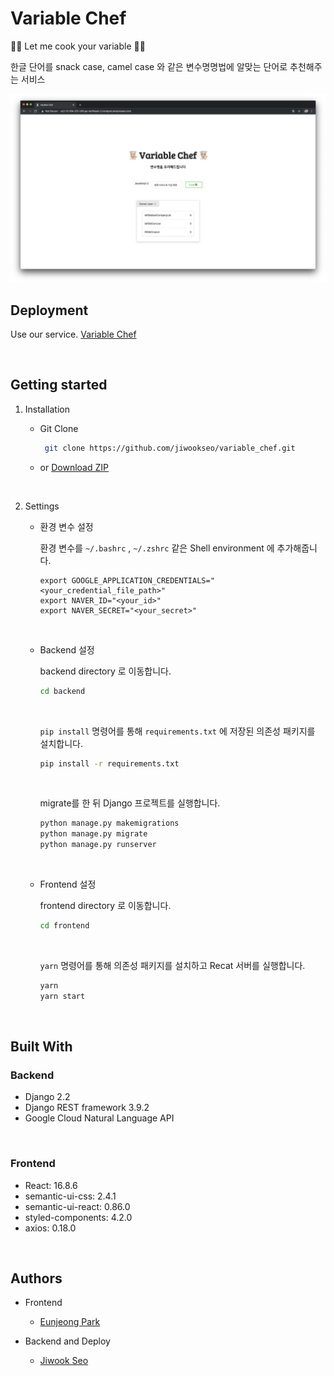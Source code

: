 # Variable Chef

👨‍🍳 Let me cook your variable 👩‍🍳

한글 단어를 snack case, camel case 와 같은 변수명명법에 알맞는 단어로 추천해주는 서비스

![main image](assets/image/main.png)

## Deployment

Use our service. [Variable Chef](http://ec2-15-164-231-243.ap-northeast-2.compute.amazonaws.com)

&nbsp;

## Getting started

1. Installation

   - Git Clone

       ```bash
        git clone https://github.com/jiwookseo/variable_chef.git
       ```

   - or [Download ZIP](https://github.com/jiwookseo/variable_chef/archive/master.zip)

   &nbsp;
   
2. Settings

   *  환경 변수 설정
   
        환경 변수를 `~/.bashrc` ,  `~/.zshrc` 같은 Shell environment 에 추가해줍니다.
        
        ```
        export GOOGLE_APPLICATION_CREDENTIALS="<your_credential_file_path>"
        export NAVER_ID="<your_id>"
        export NAVER_SECRET="<your_secret>"
        ```

   &nbsp;

   * Backend 설정

      backend directory 로 이동합니다.
      
      ```bash
      cd backend
      ```
      
      &nbsp;
      
      `pip install` 명령어를 통해 `requirements.txt` 에 저장된 의존성 패키지를 설치합니다.
      
      ```bash
      pip install -r requirements.txt
      ```
      
      &nbsp;
      
      migrate를 한 뒤 Django 프로젝트를 실행합니다.
      
      ```bash
      python manage.py makemigrations
      python manage.py migrate
      python manage.py runserver
      ```
   
   &nbsp;
   
   *  Frontend 설정
   
      frontend directory 로 이동합니다.
      
      ```bash
      cd frontend
      ```
      
      &nbsp;
      
      `yarn` 명령어를 통해 의존성 패키지를 설치하고 Recat 서버를 실행합니다.
      
      ```bash
      yarn
      yarn start
      ```

&nbsp;

## Built With

### Backend

* Django 2.2
* Django REST framework 3.9.2
* Google Cloud Natural Language API

&nbsp;

### Frontend
* React: 16.8.6
* semantic-ui-css: 2.4.1
* semantic-ui-react: 0.86.0
* styled-components: 4.2.0
* axios: 0.18.0

&nbsp;

## Authors

* Frontend
  * [Eunjeong Park](https://github.com/ejolie)

* Backend and Deploy
  * [Jiwook Seo](https://github.com/jiwookseo)

